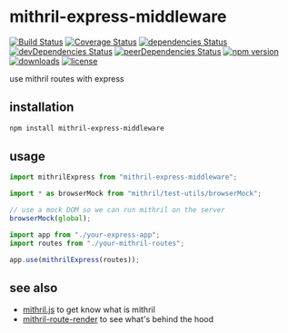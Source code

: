 # mithril-express-middleware

[![Build Status](https://travis-ci.org/tlaziuk/mithril-express-middleware.svg?branch=master)](https://travis-ci.org/tlaziuk/mithril-express-middleware)
[![Coverage Status](https://coveralls.io/repos/github/tlaziuk/mithril-express-middleware/badge.svg?branch=master)](https://coveralls.io/github/tlaziuk/mithril-express-middleware?branch=master)
[![dependencies Status](https://david-dm.org/tlaziuk/mithril-express-middleware/status.svg)](https://david-dm.org/tlaziuk/mithril-express-middleware)
[![devDependencies Status](https://david-dm.org/tlaziuk/mithril-express-middleware/dev-status.svg)](https://david-dm.org/tlaziuk/mithril-express-middleware?type=dev)
[![peerDependencies Status](https://david-dm.org/tlaziuk/mithril-express-middleware/peer-status.svg)](https://david-dm.org/tlaziuk/mithril-express-middleware?type=peer)
[![npm version](https://badge.fury.io/js/mithril-express-middleware.svg)](https://badge.fury.io/js/mithril-express-middleware)
[![downloads](https://img.shields.io/npm/dm/mithril-express-middleware.svg)](https://www.npmjs.com/package/mithril-express-middleware)
[![license](https://img.shields.io/npm/l/mithril-render.svg)](https://www.npmjs.com/package/mithril-render)

use mithril routes with express

## installation

``` sh
npm install mithril-express-middleware
```

## usage

``` typescript
import mithrilExpress from "mithril-express-middleware";

import * as browserMock from "mithril/test-utils/browserMock";

// use a mock DOM so we can run mithril on the server
browserMock(global);

import app from "./your-express-app";
import routes from "./your-mithril-routes";

app.use(mithrilExpress(routes));
```

## see also

* [mithril.js](https://github.com/MithrilJS/mithril.js) to get know what is mithril
* [mithril-route-render](https://github.com/tlaziuk/mithril-route-render) to see what's behind the hood
